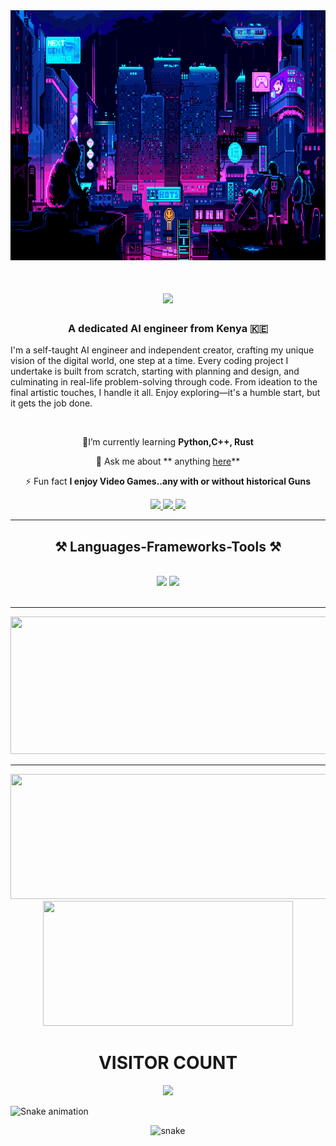 <img src="auto.gif" alt="MasterHead" height="400" width="100%">




<h1 align="center">
    <img src="https://readme-typing-svg.herokuapp.com/?font=Righteous&size=35&center=true&vCenter=true&color=F72C0C&width=500&height=70&duration=4000&lines=Hello+There!+👊🏾;+I'm+Lamar!;" />
</h1>

<h3 align="center">A dedicated AI engineer from Kenya 🇰🇪</h3>


I'm a self-taught AI engineer and independent creator, crafting my unique vision of the digital world, one step at a time. Every coding project I undertake is built from scratch, starting with planning and design, and culminating in real-life problem-solving through code. From ideation to the final artistic touches, I handle it all. Enjoy exploring—it's a humble start, but it gets the job done.

<br/>

<div align="center">
 
 
👾I’m currently learning **Python,C++, Rust**

💬 Ask me about ** anything [here](https://github.com/LamarJonesNdubi/LamarJonesNdubi/issues)**

⚡ Fun fact **I enjoy Video Games..any with or without historical Guns**

 </div>
 
<div align="center"> 
  <a href="lamarjonesndubi@gmail.com">
    <img src="https://img.shields.io/badge/Gmail-333333?style=for-the-badge&logo=gmail&logoColor=red" />
  </a>
  <a href="https://www.linkedin.com/in/lamar-ndubi-7591522b9/" target="_blank">
    <img src="https://img.shields.io/badge/LinkedIn-0077B5?style=for-the-badge&logo=linkedin&logoColor=white" target="_blank" />
  </a>
  <a href="https://LamarJonesNdubi.github.io" target="_blank">
     <img src="https://img.shields.io/badge/Portfolio-FF5722?style=for-the-badge&logo=todoist&logoColor=white" target="_blank" /> <!-- sqlite, safari, google-chrome are other good icon options -->
  </a>
</div>

 <hr/>
 
<h2 align="center">⚒️ Languages-Frameworks-Tools ⚒️</h2>
<br/>
<div align="center">
    <img src="https://skillicons.dev/icons?i=html,css,vscode,github, git" />
    <img src="https://skillicons.dev/icons?i=python,javascript, c++,rust" /><br>
</div>

<br/>
<hr/>

<p align="center">
  <img width="800" height="220" src="https://streak-stats.demolab.com?user=LamarJonesNdubi&theme=highcontrast&hide_border=true&border_radius=5&card_width=800">
</p>


---




<p align="center">
  <img width="600" height="200" src="https://github-readme-stats.vercel.app/api?username=LamarJonesNdubi&show_icons=true&theme=vision-friendly-dark">
  <img width="400" height="200" src="https://github-readme-stats.vercel.app/api/top-langs/?username=LamarJonesNdubi&size_weight=0.0005&count_weight=0.3&layout=compact&theme=vision-friendly-dark">
</p>

 
<div id="header" align="center">
    <h1><b>VISITOR COUNT</b></h1>
      <img src="https://profile-counter.glitch.me/LamarJonesNdubi/count.svg" />
</div>
 

![Snake animation](https://raw.githubusercontent.com/LamarJonesNdubi/LamarJonesNdubi/output/github-contribution-grid-snake.svg)

<p align="center">
 <img width="1000" src="assets/github-snake.svg" alt="snake"/>
</p>
